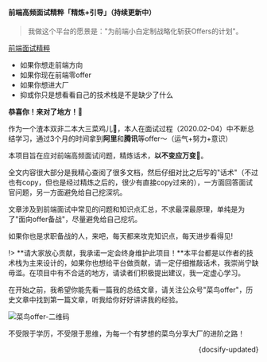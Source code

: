 #### 前端高频面试精粹「精炼+引导」（持续更新中）

> 我做这个平台的愿景是："为前端小白定制战略化斩获Offers的计划"。

[前端面试精粹](https://827652549.github.io/my-book)

- 如果你想走前端方向
- 如果你现在前端零offer
- 如果你想进大厂
- 抑或你只是想看看自己的技术栈是不是缺少了什么

**恭喜你！来对了地方！🎉**

作为一个渣本双非二本大三菜鸡儿🐔，本人在面试过程（2020.02-04）中不断总结学习，通过3个月的时间拿到**阿里**和**腾讯**等offer～（运气+努力+意识）

本项目旨在应对前端高频面试问题，精炼话术，**以不变应万变🤏**。

全文内容很大部分是我精心查阅了很多文档，然后仔细对比之后写的"话术"（不过也有copy，但也是经过精炼之后的，很少有直接copy过来的），一方面回答面试官问题，另一方面避免给自己挖深坑。

文章涉及到前端面试中常见的问题和知识点汇总，不求最深最原理，单纯是为了"面向offer备战"，尽量避免给自己挖坑。

如果你也是求职备战的人，来吧，每天都来攻克知识点，每天进步看得见!

!> **请大家放心贡献，我承诺一定会终身维护此项目！**本平台都是以作者的技术栈为主来设计的，如果你也想给平台做贡献，请一定仔细推敲话术，我崇尚宁缺毋滥。在项目中有不合适的地方，请读者们积极提出建议，我一定虚心学习。

在开始之前，我希望你能先看一篇我的总结文章，请关注公众号"菜鸟offer"，历史文章中找到第一篇文章，听我给你好好讲讲我的经验。

![菜鸟offer-二维码](https://s1.ax1x.com/2020/04/29/JoeNhq.jpg)

不受限于学历，不受限于思维，为每一个有梦想的菜鸟分享大厂的进阶之路！


<div style="float: right">{docsify-updated}</div>







